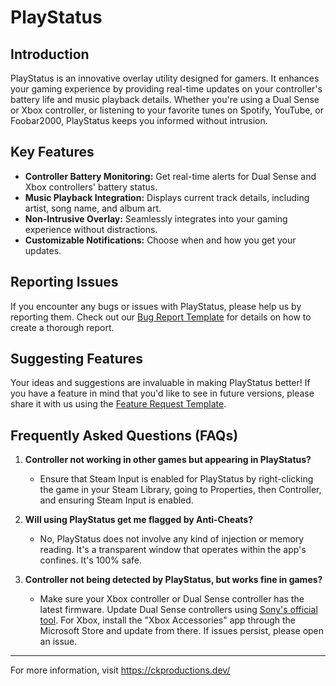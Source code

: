 # PlayStatus

## Introduction
PlayStatus is an innovative overlay utility designed for gamers. It enhances your gaming experience by providing real-time updates on your controller's battery life and music playback details. Whether you're using a Dual Sense or Xbox controller, or listening to your favorite tunes on Spotify, YouTube, or Foobar2000, PlayStatus keeps you informed without intrusion.

## Key Features
- **Controller Battery Monitoring:** Get real-time alerts for Dual Sense and Xbox controllers' battery status.
- **Music Playback Integration:** Displays current track details, including artist, song name, and album art.
- **Non-Intrusive Overlay:** Seamlessly integrates into your gaming experience without distractions.
- **Customizable Notifications:** Choose when and how you get your updates.

## Reporting Issues
If you encounter any bugs or issues with PlayStatus, please help us by reporting them. Check out our [Bug Report Template](#bug-report-template) for details on how to create a thorough report.

## Suggesting Features
Your ideas and suggestions are invaluable in making PlayStatus better! If you have a feature in mind that you'd like to see in future versions, please share it with us using the [Feature Request Template](#feature-request-template).

## Frequently Asked Questions (FAQs)
1. **Controller not working in other games but appearing in PlayStatus?**
   - Ensure that Steam Input is enabled for PlayStatus by right-clicking the game in your Steam Library, going to Properties, then Controller, and ensuring Steam Input is enabled.

2. **Will using PlayStatus get me flagged by Anti-Cheats?**
   - No, PlayStatus does not involve any kind of injection or memory reading. It's a transparent window that operates within the app's confines. It's 100% safe.

3. **Controller not being detected by PlayStatus, but works fine in games?**
   - Make sure your Xbox controller or Dual Sense controller has the latest firmware. Update Dual Sense controllers using [Sony's official tool](https://controller.dl.playstation.net/controller/lang/en/fwupdater.html). For Xbox, install the "Xbox Accessories" app through the Microsoft Store and update from there. If issues persist, please open an issue.

---

For more information, visit https://ckproductions.dev/
